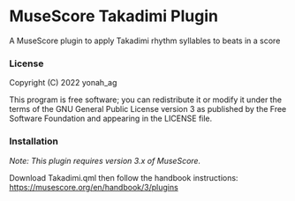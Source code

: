 # MuseScore Takadimi Plugin

A MuseScore plugin to apply Takadimi rhythm syllables to beats in a score

### License

Copyright (C) 2022 yonah_ag

This program is free software; you can redistribute it or modify it under the terms of the GNU General Public License version 3 as published by the Free Software Foundation and appearing in the LICENSE file.

### Installation

_Note: This plugin requires version 3.x of MuseScore._

Download Takadimi.qml then follow the handbook instructions: https://musescore.org/en/handbook/3/plugins

